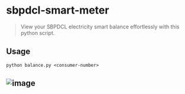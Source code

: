 # sbpdcl-smart-meter
> View your SBPDCL electricity smart balance effortlessly with this python script.


## Usage
`python balance.py <consumer-number>`

## ![image](https://i.imgur.com/jW6PBal.gif)